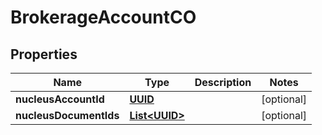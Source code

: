 
# BrokerageAccountCO

## Properties
Name | Type | Description | Notes
------------ | ------------- | ------------- | -------------
**nucleusAccountId** | [**UUID**](UUID.md) |  |  [optional]
**nucleusDocumentIds** | [**List&lt;UUID&gt;**](UUID.md) |  |  [optional]



